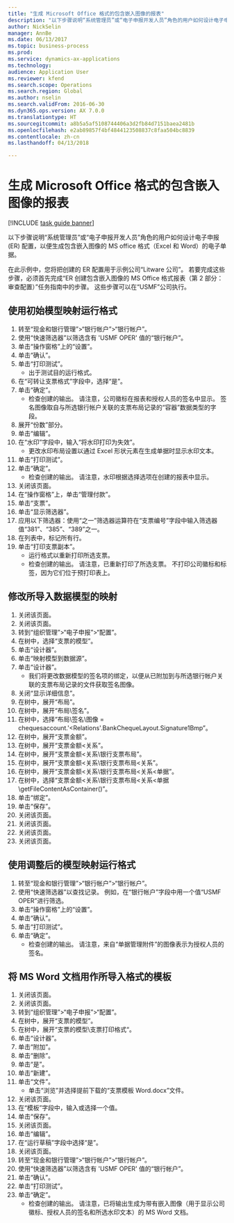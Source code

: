 ```yaml
--- 
title: "生成 Microsoft Office 格式的包含嵌入图像的报表"
description: "以下步骤说明“系统管理员”或“电子申报开发人员”角色的用户如何设计电子申报 (ER) 配置，以便生成包含嵌入图像的 MS office 格式（Excel 和 Word）的电子单据。"
author: NickSelin
manager: AnnBe
ms.date: 06/13/2017
ms.topic: business-process
ms.prod: 
ms.service: dynamics-ax-applications
ms.technology: 
audience: Application User
ms.reviewer: kfend
ms.search.scope: Operations
ms.search.region: Global
ms.author: nselin
ms.search.validFrom: 2016-06-30
ms.dyn365.ops.version: AX 7.0.0
ms.translationtype: HT
ms.sourcegitcommit: a8b5a5af5108744406a3d2fb84d7151baea2481b
ms.openlocfilehash: e2ab89857f4bf4844123508837c8faa504bc8839
ms.contentlocale: zh-cn
ms.lasthandoff: 04/13/2018

---
```

# <a name="generate-reports-in-microsoft-office-formats-with-embedded-images"></a>生成 Microsoft Office 格式的包含嵌入图像的报表

[!INCLUDE [task guide banner](../../includes/task-guide-banner.md)]

以下步骤说明“系统管理员”或“电子申报开发人员”角色的用户如何设计电子申报 (ER) 配置，以便生成包含嵌入图像的 MS office 格式（Excel 和 Word）的电子单据。

在此示例中，您将把创建的 ER 配置用于示例公司“Litware 公司”。  若要完成这些步骤，必须首先完成“ER 创建包含嵌入图像的 MS Office 格式报表（第 2 部分：审查配置）”任务指南中的步骤。 这些步骤可以在“USMF”公司执行。


## <a name="run-format-with-initial-model-mapping"></a>使用初始模型映射运行格式
1. 转至“现金和银行管理”>“银行帐户”>“银行帐户”。
2. 使用“快速筛选器”以筛选含有 'USMF OPER' 值的“银行帐户”。
3. 单击“操作窗格”上的“设置”。
4. 单击“确认”。
5. 单击“打印测试”。
    * 出于测试目的运行格式。  
6. 在“可转让支票格式”字段中，选择“是”。
7. 单击“确定”。
    * 检查创建的输出。 请注意，公司徽标在报表和授权人员的签名中显示。 签名图像取自与所选银行帐户关联的支票布局记录的“容器”数据类型的字段。  
8. 展开“份数”部分。
9. 单击“编辑”。
10. 在“水印”字段中，输入“将水印打印为失效”。
    * 更改水印布局设置以通过 Excel 形状元素在生成单据时显示水印文本。  
11. 单击“打印测试”。
12. 单击“确定”。
    * 检查创建的输出。 请注意，水印根据选择选项在创建的报表中显示。  
13. 关闭该页面。
14. 在“操作窗格”上，单击“管理付款”。
15. 单击“支票”。
16. 单击“显示筛选器”。
17. 应用以下筛选器：使用“之一”筛选器运算符在“支票编号”字段中输入筛选器值“381”、“385”、“389”之一。
18. 在列表中，标记所有行。
19. 单击“打印支票副本”。
    * 运行格式以重新打印所选支票。  
    * 检查创建的输出。 请注意，已重新打印了所选支票。 不打印公司徽标和标签，因为它们位于预打印表上。  

## <a name="modify-the-mapping-of-the-imported-data-model"></a>修改所导入数据模型的映射
1. 关闭该页面。
2. 关闭该页面。
3. 转到“组织管理”>“电子申报”>“配置”。
4. 在树中，选择“支票的模型”。
5. 单击“设计器”。
6. 单击“映射模型到数据源”。
7. 单击“设计器”。
    * 我们将更改数据模型的签名项的绑定，以便从已附加到与所选银行帐户关联的支票布局记录的文件获取签名图像。  
8. 关闭“显示详细信息”。
9. 在树中，展开“布局”。
10. 在树中，展开“布局\签名”。
11. 在树中，选择“布局\签名\图像 = chequesaccount.'<Relations'.BankChequeLayout.Signature1Bmp”。
12. 在树中，展开“支票金额”。
13. 在树中，展开“支票金额\<关系”。
14. 在树中，展开“支票金额\<关系\银行支票布局”。
15. 在树中，展开“支票金额\<关系\银行支票布局\<关系”。
16. 在树中，展开“支票金额\<关系\银行支票布局\<关系\<单据”。
17. 在树中，选择“支票金额\<关系\银行支票布局\<关系\<单据\getFileContentAsContainer()”。
18. 单击“绑定”。
19. 单击“保存”。
20. 关闭该页面。
21. 关闭该页面。
22. 关闭该页面。
23. 关闭该页面。

## <a name="run-format-using-the-adjusted-model-mapping"></a>使用调整后的模型映射运行格式
1. 转至“现金和银行管理”>“银行帐户”>“银行帐户”。
2. 使用“快速筛选器”以查找记录。 例如，在“银行帐户”字段中用一个值“USMF OPER”进行筛选。
3. 单击“操作窗格”上的“设置”。
4. 单击“确认”。
5. 单击“打印测试”。
6. 单击“确定”。
    * 检查创建的输出。 请注意，来自“单据管理附件”的图像表示为授权人员的签名。  

## <a name="use-ms-word-document-as-a-template-in-the-imported-format"></a>将 MS Word 文档用作所导入格式的模板
1. 关闭该页面。
2. 关闭该页面。
3. 转到“组织管理”>“电子申报”>“配置”。
4. 在树中，展开“支票的模型”。
5. 在树中，展开“支票的模型\支票打印格式“。
6. 单击“设计器”。
7. 单击“附加”。
8. 单击“删除”。
9. 单击“是”。
10. 单击“新建”。
11. 单击“文件”。
    * 单击“浏览”并选择提前下载的“支票模板 Word.docx”文件。  
12. 关闭该页面。
13. 在“模板”字段中，输入或选择一个值。
14. 单击“保存”。
15. 关闭该页面。
16. 单击“编辑”。
17. 在“运行草稿”字段中选择“是”。
18. 关闭该页面。
19. 转至“现金和银行管理”>“银行帐户”>“银行帐户”。
20. 使用“快速筛选器”以筛选含有 'USMF OPER' 值的“银行帐户”。
21. 单击“确认”。
22. 单击“打印测试”。
23. 单击“确定”。
    * 检查创建的输出。 请注意，已将输出生成为带有嵌入图像（用于显示公司徽标、授权人员的签名和所选水印文本）的 MS Word 文档。  


